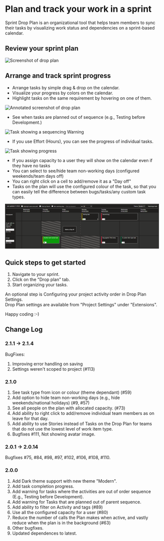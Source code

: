 # Plan and track your work in a sprint #

Sprint Drop Plan is an organizational tool that helps team members to sync their tasks by visualizing work status and dependencies on a sprint-based calendar.

## Review your sprint plan ##

![Screenshot of drop plan](images/DropPlan.PNG)

## Arrange and track sprint progress ##

- Arrange tasks by simple drag & drop on the calendar.
- Visualize your progress by colors on the calendar.
- Highlight tasks on the same requirement by hovering on one of them.

![Annotated screenshot of drop plan](images/DropPlanWithHelp.PNG)

- See when tasks are planned out of sequence (e.g., Testing before Development.)

![Task showing a sequencing Warning](images/DropPlanWithWarningsInDarkTheme.png)

- If you use Effort (Hours), you can see the progress of individual tasks.

![Task showing progress](images/DropPlanWithProgress.png)

- If you assign capacity to a user they will show on the calendar even if they have no tasks
- You can select to see/hide team non-working days (configured weekends/team days off)
- You can right click on a cell to add/remove it as a "Day off"
- Tasks on the plan will use the configured colour of the task, so that you can easily tell the difference between bugs/tasks/any custom task types.

![Plan showing a user without tasks, and with the weekend hidden](images/DropPlanHiddenWeekendCustomItemTypeRightClickMenu.png)

## Quick steps to get started ##

1. Navigate to your sprint.
2. Click on the "Drop plan" tab.
3. Start organizing your tasks.

An optional step is Configuring your project activity order in Drop Plan Settings.  
Drop Plan settings are available from "Project Settings" under "Extensions".

Happy coding :-)

## Change Log ##

### 2.1.1 -> 2.1.4 ###

BugFixes:

1. Improving error handling on saving
2. Settings weren't scoped to project (#113)

### 2.1.0 ###

1. See task type from icon or colour (theme dependant) (#59)
2. Add option to hide team non-working days (e.g., hide weekends/national holidays) (#9, #57)
3. See all people on the plan with allocated capacity. (#73)
4. Add ability to right click to add/remove individual team members as on leave for that day.
5. Add ability to use Stories instead of Tasks on the Drop Plan for teams that do not use the lowest level of work item type.
6. Bugfixes #111, Not showing avatar image.

### 2.0.1 -> 2.0.14 ###

Bugfixes #75, #84, #98, #97, #102, #106, #108, #110.

### 2.0.0 ###

1. Add Dark theme support with new theme "Modern".
2. Add task completion progress.
3. Add warning for tasks where the activities are out of order sequence (E.g., Testing before Development).
4. Add warning for Tasks that are planned out of parent sequence.
5. Add ability to filter on Activity and tags (#89)
6. Use all the configured capacity for a user (#80)
7. Reduce the number of calls the Plan makes when active, and vastly reduce when the plan is in the background (#63)
8. Other bugfixes.
9. Updated dependences to latest.
